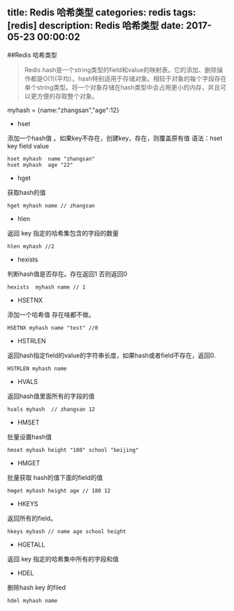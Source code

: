 title: Redis 哈希类型
categories: redis
tags: [redis]
description: Redis 哈希类型
date: 2017-05-23 00:00:02 
---

##Redis 哈希类型

> Redis hash是一个string类型的field和value的映射表。它的添加、删除操作都是O(1)(平均）。hash特别适用于存储对象。相较于对象的每个字段存在单个string类型。将一个对象存储在hash类型中会占用更小的内存，并且可以更方便的存取整个对象。

<!--more-->
myhash = {name:"zhangsan","age":12}

- hset 

添加一个hash值 。如果key不存在，创建key，存在，则覆盖原有值
语法：hset key field  value

	hset myhash  name "zhangsan"
	hset myhash  age "22"

- hget 

获取hash的值

	hget myhash name // zhangsan



- hlen

返回 key 指定的哈希集包含的字段的数量

	hlen myhash //2

- hexists 

判断hash值是否存在。存在返回1  否则返回0

	hexists  myhash name // 1

- HSETNX 

添加一个哈希值 存在啥都不做。

	HSETNX myhash name "test" //0 

- HSTRLEN

返回hash指定field的value的字符串长度，如果hash或者field不存在，返回0.

	HSTRLEN myhash name

- HVALS 

返回hash值里面所有的字段的值
	
	hvals myhash  // zhangsan 12

- HMSET 

批量设置hash值

	hmset myhash height "180" school "beijing"

- HMGET 

批量获取 hash的值下面的field的值

	hmget myhash height age // 180 12

- HKEYS 

返回所有的field。

	hkeys myhash // name age school height

- HGETALL

返回 key 指定的哈希集中所有的字段和值

- HDEL 

删除hash key 的filed

	hdel myhash name
